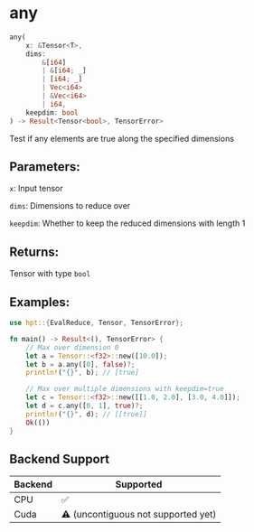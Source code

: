 # any
```rust
any(
    x: &Tensor<T>, 
    dims: 
        &[i64]
        | &[i64; _]
        | [i64; _] 
        | Vec<i64> 
        | &Vec<i64>
        | i64, 
    keepdim: bool
) -> Result<Tensor<bool>, TensorError>
```
Test if any elements are true along the specified dimensions

## Parameters:
`x`: Input tensor

`dims`: Dimensions to reduce over

`keepdim`: Whether to keep the reduced dimensions with length 1

## Returns:
Tensor with type `bool`

## Examples:
```rust
use hpt::{EvalReduce, Tensor, TensorError};

fn main() -> Result<(), TensorError> {
    // Max over dimension 0
    let a = Tensor::<f32>::new([10.0]);
    let b = a.any([0], false)?;
    println!("{}", b); // [true]

    // Max over multiple dimensions with keepdim=true
    let c = Tensor::<f32>::new([[1.0, 2.0], [3.0, 4.0]]);
    let d = c.any([0, 1], true)?;
    println!("{}", d); // [[true]]
    Ok(())
}
```
## Backend Support
| Backend | Supported                           |
|---------|-------------------------------------|
| CPU     | ✅                                   |
| Cuda    | ⚠️ (uncontiguous not supported yet) |